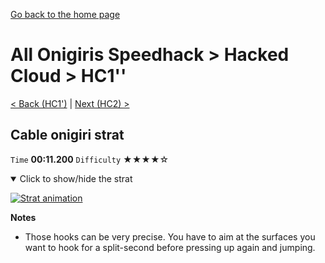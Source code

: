 [Go back to the home page](https://github.com/Doublevil/scbspeedrun)

# All Onigiris Speedhack > Hacked Cloud > HC1''

[< Back (HC1')](https://github.com/Doublevil/scbspeedrun/blob/main/levels/arb_sh/HC/HC1'.md) | [Next (HC2) >](https://github.com/Doublevil/scbspeedrun/blob/main/levels/arb_sh/HC/HC2.md)

## Cable onigiri strat

`Time` **00:11.200** `Difficulty` ★★★★☆
<details open>
  <summary>Click to show/hide the strat</summary>

  [![Strat animation](https://github.com/Doublevil/scbspeedrun/blob/main/media/levels/HC/HC1_CableStrat.webp)](https://github.com/Doublevil/scbspeedrun/blob/main/media/levels/HC/HC1_CableStrat.mp4?raw=true)

  **Notes**
  - Those hooks can be very precise. You have to aim at the surfaces you want to hook for a split-second before pressing up again and jumping.
</details>
